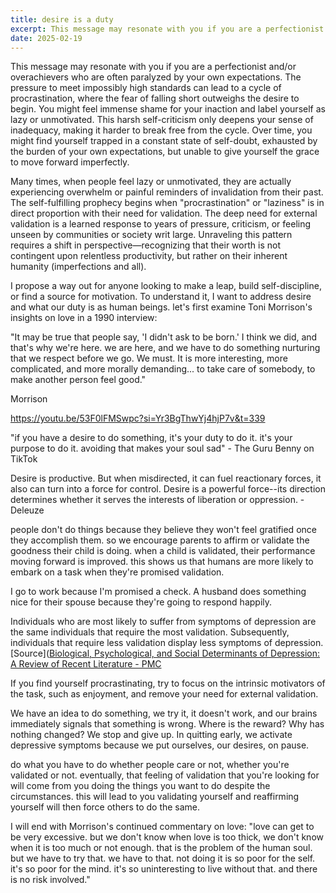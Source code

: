 ```yaml
---
title: desire is a duty
excerpt: This message may resonate with you if you are a perfectionist and/or overachievers who are often paralyzed by your own expectations. The pressure to meet impossibly high standards can lead to a cycle of procrastination, where the fear of falling short outweighs the desire to begin. You might feel immense shame for your inaction and label yourself as lazy or unmotivated. This harsh self-criticism only deepens your sense of inadequacy, making it harder to break free from the cycle...
date: 2025-02-19
---
```

This message may resonate with you if you are a perfectionist and/or overachievers who are often paralyzed by your own expectations. The pressure to meet impossibly high standards can lead to a cycle of procrastination, where the fear of falling short outweighs the desire to begin. You might feel immense shame for your inaction and label yourself as lazy or unmotivated. This harsh self-criticism only deepens your sense of inadequacy, making it harder to break free from the cycle. Over time, you might find yourself trapped in a constant state of self-doubt, exhausted by the burden of your own expectations, but unable to give yourself the grace to move forward imperfectly.

Many times, when people feel lazy or unmotivated, they are actually experiencing overwhelm or painful reminders of invalidation from their past. The self-fulfilling prophecy begins when "procrastination" or "laziness" is in direct proportion with their need for validation. The deep need for external validation is a learned response to years of pressure, criticism, or feeling unseen by communities or society writ large. Unraveling this pattern requires a shift in perspective—recognizing that their worth is not contingent upon relentless productivity, but rather on their inherent humanity (imperfections and all).

I propose a way out for anyone looking to make a leap, build self-discipline, or find a source for motivation. To understand it, I want to address desire and what our duty is as human beings. let's first examine Toni Morrison's insights on love in a 1990 interview:

"It may be true that people say, 'I didn't ask to be born.' I think we did, and that's why we're here. we are here, and we have to do something nurturing that we respect before we go. We must. It is more interesting, more complicated, and more morally demanding... to take care of somebody, to make another person feel good." 

Morrison

https://youtu.be/53F0lFMSwpc?si=Yr3BgThwYj4hjP7v&t=339


"if you have a desire to do something, it's your duty to do it. it's your purpose to do it. avoiding that makes your soul sad" - The Guru Benny on TikTok


Desire is productive. But when misdirected, it can fuel reactionary forces, it also can turn into a force for control. Desire is a powerful force--its direction determines whether it serves the interests of liberation or oppression. - Deleuze

people don't do things because they believe they won't feel gratified once they accomplish them. so we encourage parents to affirm or validate the goodness their child is doing. when a child is validated, their performance moving forward is improved. this shows us that humans are more likely to embark on a task when they're promised validation. 

I go to work because I'm promised a check. A husband does something nice for their spouse because they're going to respond happily. 

Individuals who are most likely to suffer from symptoms of depression are the same individuals that require the most validation. Subsequently, individuals that require less validation display less symptoms of depression.  [Source]([Biological, Psychological, and Social Determinants of Depression: A Review of Recent Literature - PMC](https://pmc.ncbi.nlm.nih.gov/articles/PMC8699555/)

If you find yourself procrastinating, try to focus on the intrinsic motivators of the task, such as enjoyment, and remove your need for external validation.

We have an idea to do something, we try it, it doesn't work, and our brains immediately signals that something is wrong. Where is the reward? Why has nothing changed? We stop and give up. In quitting early, we activate depressive symptoms because we put ourselves, our desires, on pause.

do what you have to do whether people care or not, whether you're validated or not. eventually, that feeling of validation that you're looking for will come from you doing the things you want to do despite the circumstances. this will lead to you validating yourself and reaffirming yourself will then force others to do the same.

I will end with Morrison's continued commentary on love: "love can get to be very excessive. but we don't know when love is too thick, we don't know when it is too much or not enough. that is the problem of the human soul. but we have to try that. we have to that. not doing it is so poor for the self. it's so poor for the mind. it's so uninteresting to live without that. and there is no risk involved."